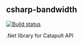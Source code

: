 ## csharp-bandwidth
[![Build status](https://ci.appveyor.com/api/projects/status/bhv8hs3fx9k6c33i)](https://ci.appveyor.com/project/avbel/csharp-bandwidth)

.Net library for Catapult API
